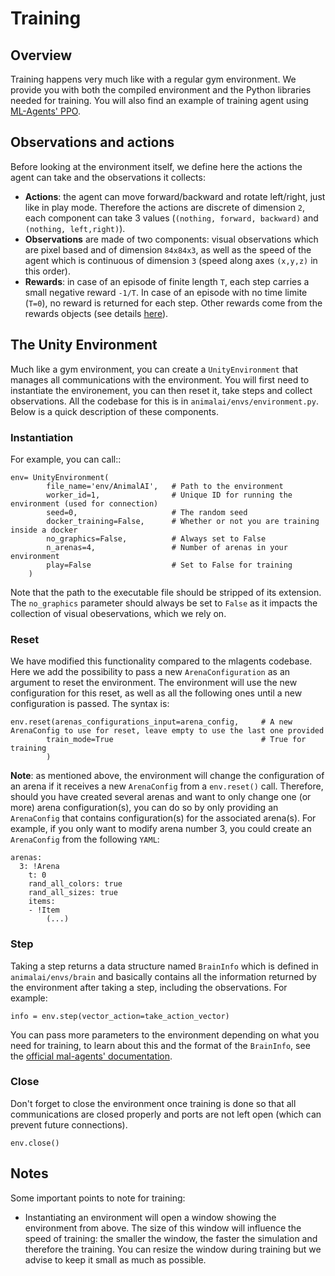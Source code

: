# Training

## Overview

Training happens very much like with a regular gym environment. We provide you with both the compiled 
environment and the Python libraries needed for training. You will also find an example of training agent 
using [ML-Agents' PPO](https://github.com/Unity-Technologies/ml-agents/blob/master/docs/Training-PPO.md).

## Observations and actions

Before looking at the environment itself, we define here the actions the agent can take and the observations it collects:

- **Actions**: the agent can move forward/backward and rotate left/right, just like in play mode. Therefore the 
actions are discrete of dimension `2`, each component can take 3 values (`(nothing, forward, backward)` and `(nothing, left,right)`).
- **Observations** are made of two components: visual observations which are pixel based and of dimension `84x84x3`, as 
well as the speed of the agent which is continuous of dimension `3` (speed along axes `(x,y,z)` in this order).
- **Rewards**: in case of an episode of finite length `T`, each step carries a small negative reward `-1/T`. In case of 
an episode with no time limite (`T=0`), no reward is returned for each step. Other rewards come from the rewards objects 
(see details [here](definitionsOfObjects.md)).

## The Unity Environment

Much like a gym environment, you can create a `UnityEnvironment` that manages all communications with 
the environment. You will first need to instantiate the environement, you can then reset it, take steps and collect 
observations. All the codebase for this is in `animalai/envs/environment.py`. Below is a quick description of these components.

### Instantiation

For example, you can call::

```
env= UnityEnvironment(
        file_name='env/AnimalAI',   # Path to the environment
        worker_id=1,                # Unique ID for running the environment (used for connection)
        seed=0,                     # The random seed 
        docker_training=False,      # Whether or not you are training inside a docker
        no_graphics=False,          # Always set to False
        n_arenas=4,                 # Number of arenas in your environment
        play=False                  # Set to False for training                
    )
```

Note that the path to the executable file should be stripped of its extension. The `no_graphics` parameter should always 
be set to `False` as it impacts the collection of visual obeservations, which we rely on.

### Reset

We have modified this functionality compared to the mlagents codebase. Here we add the possibility to pass a new `ArenaConfiguration` 
as an argument to reset the environment. The environment will use the new configuration for this reset, as well as all the 
following ones until a new configuration is passed. The syntax is:

```
env.reset(arenas_configurations_input=arena_config,     # A new ArenaConfig to use for reset, leave empty to use the last one provided
        train_mode=True                                 # True for training
        )
```


**Note**: as mentioned above, the environment will change the configuration of an arena if it receives a new `ArenaConfig` 
from a `env.reset()` call. Therefore, should you have created several arenas and want to only change one (or more) arena 
configuration(s), you can do so by only providing an `ArenaConfig` that contains configuration(s) for the associated arena(s). 
For example, if you only want to modify arena number 3, you could create an `ArenaConfig` from the following `YAML`:

```
arenas:
  3: !Arena
    t: 0
    rand_all_colors: true
    rand_all_sizes: true
    items:
    - !Item
        (...)
```

### Step

Taking a step returns a data structure named `BrainInfo` which is defined in `animalai/envs/brain` and basically contains 
all the information returned by the environment after taking a step, including the observations. For example:
 
```
info = env.step(vector_action=take_action_vector)
```

You can pass more parameters to the environment depending on what you need for training, to learn about this and the 
format of the `BrainInfo`, see the [official mal-agents' documentation](https://github.com/Unity-Technologies/ml-agents/blob/master/docs/Python-API.md#interacting-with-a-unity-environment).

### Close

Don't forget to close the environment once training is done so that all communications are closed properly and ports 
are not left open (which can prevent future connections).

```
env.close()
```

## Notes

Some important points to note for training:

- Instantiating an environment will open a window showing the environment from above. The size of this window will 
influence the speed of training: the smaller the window, the faster the simulation and therefore the training. You can 
resize the window during training but we advise to keep it small as much as possible.
